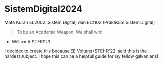 # SistemDigital2024
Mata Kuliah EL2002 (Sistem Digital) dan EL2102 (Praktikum Sistem Digital)
> To be an Academic Weapon, We shall win!
- William A STEIR'23

I decided to create this because EE Voltans (STEI-R'22) said this is the hardest subject.
I hope this can be a helpfull guide for my fellow galvanians!
